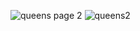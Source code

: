 ![queens](https://user-images.githubusercontent.com/42868745/60883752-52fbee80-a24b-11e9-8591-9611790e1dc6.png)
page 2
![queens2](https://user-images.githubusercontent.com/42868745/60883874-ae2de100-a24b-11e9-9e32-dae1675dcc6e.png)
